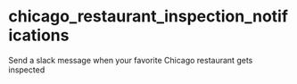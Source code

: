 # chicago_restaurant_inspection_notifications
Send a slack message when your favorite Chicago restaurant gets inspected
